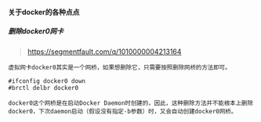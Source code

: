 #### 关于docker的各种点点

##### 删除docker0网卡
> https://segmentfault.com/q/1010000004213164
```
虚拟网卡docker0其实是一个网桥，如果想删除它，只需要按照删除网桥的方法即可。

#ifconfig docker0 down
#brctl delbr docker0

docker0这个网桥是在启动Docker Daemon时创建的，因此，这种删除方法并不能根本上删除docker0，下次daemon启动（假设没有指定-b参数）时，又会自动创建docker0网桥。
```
